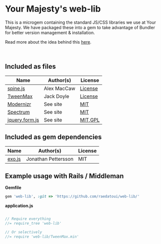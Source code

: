 Your Majesty's web-lib
======================

This is a microgem containing the standard JS/CSS libraries we use at Your Majesty. We have packaged these into a gem to take advantage of Bundler for better version management & installation.

Read more about the idea behind this [here](http://jpettersson.com/manage-web-dependencies-with-microgem/).

<br />

Included as files
-----------------

| Name            | Author(s)         | License       |
|-----------------|-------------------|---------------|
| [spine.js](http://spinejs.com/) | Alex MacCaw | [License](https://github.com/spine/spine/blob/master/LICENSE)
| [TweenMax](http://www.greensock.com/tweenmax/) | Jack Doyle | [License](http://www.greensock.com/terms_of_use.html)
| [Modernizr](http://modernizr.com/) | See site | [MIT](http://modernizr.com/license/)
| [Spectrum](http://bgrins.github.io/spectrum/) | See site | [MIT](https://github.com/bgrins/spectrum/)
| [jquery.form.js](http://www.malsup.com/jquery/form/) | See site | [MIT,GPL](https://github.com/malsup/form/)


Included as gem dependencies
----------------------------

| Name            | Author(s)         | License       |
|-----------------|-------------------|---------------|
| [exo.js](https://github.com/jpettersson/exo.js) | Jonathan Pettersson | MIT

Example usage with Rails / Middleman
------------------------------------

**Gemfile**
```Ruby
gem 'web-lib', :git => 'https://github.com/raedatoui/web-lib/'
```

**application.js**
```JavaScript

// Require everything
//= require_tree 'web-lib'

// Or selectively
//= require 'web-lib/TweenMax.min'

```
